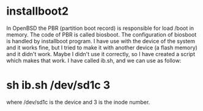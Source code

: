 # installboot2
In OpenBSD the PBR (partition boot record) is responsible for load /boot in memory.
The code of PBR is called biosboot.
The configuration of biosboot is handled by installboot program.
I have use with the device of the system and it works fine,
but I tried to make it with another device (a flash memory) and it didn't work.
Maybe I didn't use it correctly,
so I have created a script which makes that work.
I have called ib.sh, and we can use as follow:
# sh ib.sh /dev/sd1c 3
where /dev/sd1c is the device and 3 is the inode number.
